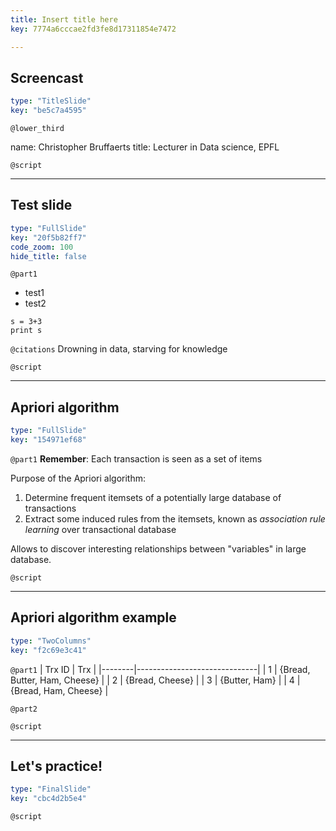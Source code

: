 ```yaml
---
title: Insert title here
key: 7774a6cccae2fd3fe8d17311854e7472

---
```

## Screencast

```yaml
type: "TitleSlide"
key: "be5c7a4595"
```

`@lower_third`

name: Christopher Bruffaerts
title: Lecturer in Data science, EPFL


`@script`



---
## Test slide

```yaml
type: "FullSlide"
key: "20f5b82ff7"
code_zoom: 100
hide_title: false
```

`@part1`
- test1
- test2


```
s = 3+3
print s
```


`@citations`
Drowning in data, starving for knowledge


`@script`



---
## Apriori algorithm

```yaml
type: "FullSlide"
key: "154971ef68"
```

`@part1`
**Remember**: Each transaction is seen as a set of items 

Purpose of the Apriori algorithm:
1. Determine frequent itemsets of a potentially large database of transactions
2. Extract some induced rules from the itemsets, known as _association rule learning_ over transactional database

Allows to discover interesting relationships between "variables" in large database.


`@script`



---
## Apriori algorithm example

```yaml
type: "TwoColumns"
key: "f2c69e3c41"
```

`@part1`
| Trx ID | Trx                          |
|--------|------------------------------|
| 1      | {Bread, Butter, Ham, Cheese} |
| 2      | {Bread, Cheese}              |
| 3      | {Butter, Ham}                |
| 4      | {Bread, Ham, Cheese}         |


`@part2`



`@script`



---
## Let's practice!

```yaml
type: "FinalSlide"
key: "cbc4d2b5e4"
```

`@script`


